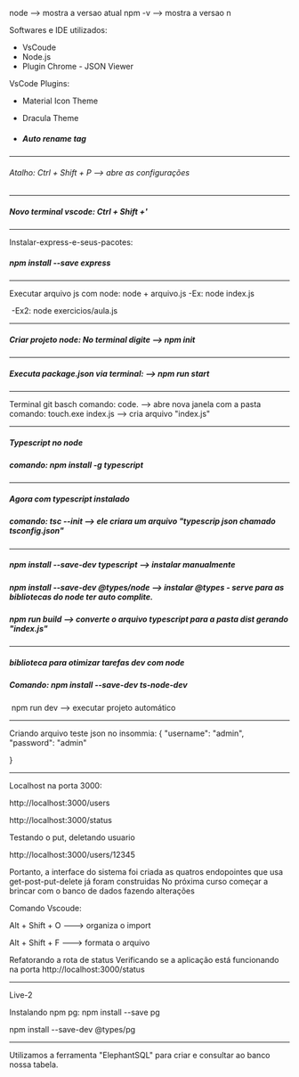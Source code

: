 node   --> mostra a versao atual
npm -v --> mostra a versao n

Softwares e IDE utilizados:
 - VsCoude
 - Node.js
 - Plugin Chrome - JSON Viewer

VsCode Plugins: 

- Material Icon Theme

- Dracula Theme

- ##### Auto rename tag

------------------------------------------------------------------------------------------------------------------------------------

###### Atalho:  Ctrl + Shift + P   --> abre as configurações

-------------------------------------------------------------------------------------------------------------------------------------------

##### Novo terminal vscode: Ctrl + Shift +'

-------------------------------------------------------------------------------------------------------------------------------------------

Instalar-express-e-seus-pacotes:  
##### 				npm install --save express

-------------------------------------------------------------------------------------------------------------------------------------------

Executar arquivo js com node: node + arquivo.js
	-Ex: node index.js

​	-Ex2: node exercicios/aula.js

------------------------------------------------------------
##### Criar projeto node: No terminal digite  -->     npm init

---------------------------------------------------------------------------------------------------------------------------------------

##### Executa package.json via terminal: -->     npm run start

---

Terminal git basch comando: 	code.  -->  abre nova janela com a pasta
comando:    touch.exe index.js    -->   cria arquivo "index.js"

----

##### Typescript no node

##### comando: 	npm install -g typescript

-----

##### Agora com typescript instalado

##### comando: tsc --init  -->  ele criara um arquivo "typescrip json chamado tsconfig.json"

---

##### npm install --save-dev typescript  --> instalar manualmente

##### npm install --save-dev @types/node  --> instalar @types - serve para as bibliotecas do node ter auto complite.

##### npm run build   -->  converte o arquivo typescript para a pasta dist gerando "index.js"

---

##### biblioteca para otimizar tarefas dev com node

##### Comando:  npm install --save-dev ts-node-dev

​					npm run dev  -->  executar projeto automático

---

Criando arquivo teste json no insommia:
    {
	"username": "admin",
	"password": "admin"

   }

---



Localhost na porta 3000:

http://localhost:3000/users

http://localhost:3000/status

Testando o put, deletando usuario

http://localhost:3000/users/12345

Portanto, a interface do sistema foi criada as quatros endopointes que usa get-post-put-delete já foram construidas No próxima curso começar a brincar com o banco de dados fazendo alterações

Comando Vscoude:

Alt + Shift + O  ---> organiza o import

Alt + Shift + F   ---> formata o arquivo

Refatorando a rota de status
Verificando se a aplicação está funcionando na porta
http://localhost:3000/status

--------------------

Live-2

Instalando npm pg: npm install --save pg

npm install --save-dev @types/pg

----------

Utilizamos a ferramenta "ElephantSQL" para criar e consultar ao banco nossa tabela.